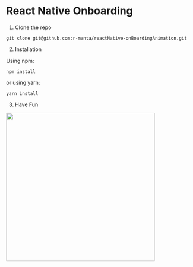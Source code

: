 # React Native Onboarding 

1. Clone the repo

```
git clone git@github.com:r-manta/reactNative-onBoardingAnimation.git
```

2. Installation

Using npm:

```shell
npm install 
```

or using yarn:

```shell
yarn install
```

3. Have Fun


<img src="src/public/onboardindDemo.gif"  height="400">

